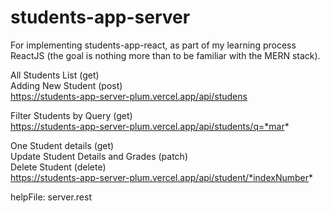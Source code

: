 # students-app-server

For implementing students-app-react, as part of my learning process ReactJS (the goal is nothing more than to be familiar with the MERN stack).

All Students List (get) <br />
Adding New Student (post) <br />
https://students-app-server-plum.vercel.app/api/studens

Filter Students by Query (get) <br />
https://students-app-server-plum.vercel.app/api/students/q=*mar*

One Student details (get) <br />
Update Student Details and Grades (patch) <br />
Delete Student (delete) <br />
https://students-app-server-plum.vercel.app/api/student/*indexNumber*

helpFile: server.rest
